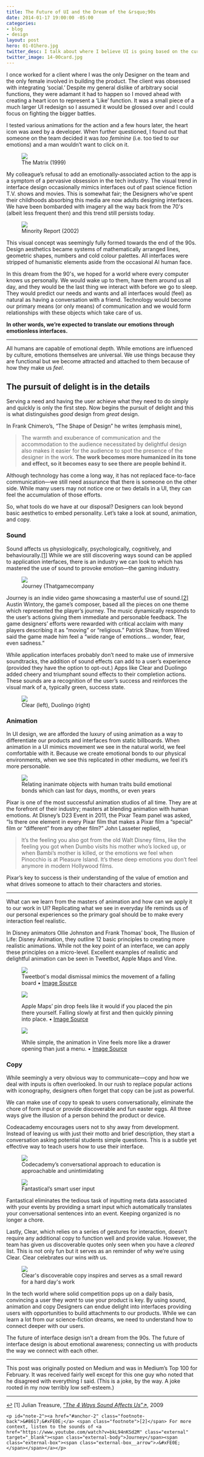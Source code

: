 ```yaml
---
title: The Future of UI and the Dream of the &rsquo;90s
date: 2014-01-17 19:00:00 -05:00
categories:
- blog
- design
layout: post
hero: 01-01hero.jpg
twitter_desc: I talk about where I believe UI is going based on the current trends.
twitter_image: 14-00card.jpg
---
```


I once worked for a client where I was the only Designer on the team and the only female involved in building the product. The client was obsessed with integrating ‘social.’ Despite my general dislike of arbitrary social functions, they were adamant it had to happen so I moved ahead with creating a heart icon to represent a ‘Like’ function. It was a small piece of a much larger UI redesign so I assumed it would be glossed over and I could focus on fighting the bigger battles.

I tested various animations for the action and a few hours later, the heart icon was axed by a developer. When further questioned, I found out that someone on the team decided it was *too feminine* (i.e. too tied to our emotions) and a man wouldn’t want to click on it.
	
<figure>
	<img src="/img/post/01-02thematrix.jpg">
	<figcaption>The Matrix (1999)</figcaption>
</figure>

My colleague’s refusal to add an emotionally-associated action to the app is a symptom of a pervasive obsession in the tech industry. The visual trend in interface design occasionally mimics interfaces out of past science fiction T.V. shows and movies. This is somewhat fair; the Designers who’ve spent their childhoods absorbing this media are now adults designing interfaces. We have been bombarded with imagery all the way back from the 70's (albeit less frequent then) and this trend still persists today.

<figure class="left">
	<img src="/img/post/01-03minority.jpg">
	<figcaption>Minority Report (2002)</figcaption>
</figure>

This visual concept was seemingly fully formed towards the end of the 90s. Design aesthetics became systems of mathematically arranged lines, geometric shapes, numbers and cold colour palettes. All interfaces were stripped of humanistic elements aside from the occasional AI human face.

In this dream from the 90's, we hoped for a world where every computer knows us personally. We would wake up to them, have them around us all day, and they would be the last thing we interact with before we go to sleep. They would predict our needs and wants and all interfaces would (feel) as natural as having a conversation with a friend. Technology would become our primary means (or only means) of communication and we would form relationships with these objects which take care of us.

**In other words, we’re expected to translate our emotions through emotionless interfaces.**

<hr class="small">

All humans are capable of emotional depth. While emotions are influenced by culture, emotions themselves are universal. We use things because they are functional but we become attracted and attached to them because of how they make us *feel*.

## The pursuit of delight is in the details

Serving a need and having the user achieve what they need to do simply and quickly is only the first step. Now begins the pursuit of delight and this is what distinguishes *good* design from *great* design.

In Frank Chimero’s, “The Shape of Design” he writes (emphasis mine),
		
> The warmth and exuberance of communication and the accommodation to the audience necessitated by delightful design also makes it easier for the audience to spot the presence of the designer in the work. **The work becomes more humanized in its tone and effect, so it becomes easy to see there are people behind it.**

Although technology has come a long way, it has not replaced face-to-face communication—we still need assurance that there is someone on the other side. While many users may not notice one or two details in a UI, they can feel the accumulation of those efforts.

So, what tools do we have at our disposal? Designers can look beyond basic aesthetics to embed personality. Let’s take a look at sound, animation, and copy.

### Sound

Sound affects us physiologically, psychologically, cognitively, and behaviourally.<a id="anchor-1" href="#note-1" class="fieldnotes-anchor">[1]</a> While we are still discovering ways sound can be applied to application interfaces, there is an industry we can look to which has mastered the use of sound to provoke emotion—the gaming industry.

<figure>
	<img src="/img/post/01-04journey.jpg">
	<figcaption>Journey (Thatgamecompany</figcaption>
</figure>

Journey is an indie video game showcasing a masterful use of sound.<a id="anchor-2" href="#note-2" class="fieldnotes-anchor">[2]</a> Austin Wintory, the game’s composer, based all the pieces on one theme which represented the player’s journey. The music dynamically responds to the user’s actions giving them immediate and personable feedback. The game designers’ efforts were rewarded with critical acclaim with many players describing it as “moving” or “religious.” Patrick Shaw, from Wired said the game made him feel a “wide range of emotions… wonder, fear, even sadness.”

While application interfaces probably don’t need to make use of immersive soundtracks, the addition of sound effects can add to a user’s experience (provided they have the option to opt-out.) Apps like Clear and Duolingo added cheery and triumphant sound effects to their completion actions. These sounds are a recognition of the user’s success and reinforces the visual mark of a, typically green, success state.

<figure>
	<img src="/img/post/01-05apps.jpg">
	<figcaption>Clear (left), Duolingo (right)</figcaption>
</figure>

### Animation

In UI design, we are afforded the luxury of using animation as a way to differentiate our products and interfaces from static billboards. When animation in a UI mimics movement we see in the natural world, we feel comfortable with it. Because we create emotional bonds to our physical environments, when we see this replicated in other mediums, we feel it’s more personable.

<figure>
	<img src="/img/post/01-06walle.jpg">
	<figcaption>Relating inanimate objects with human traits build emotional bonds which can last for days, months, or even years</figcaption>
</figure>

Pixar is one of the most successful animation studios of all time. They are at the forefront of their industry; masters at blending animation with human emotions. At Disney’s D23 Event in 2011, the Pixar Team panel was asked, “Is there one element in every Pixar film that makes a Pixar film a “special” film or “different” from any other film?” John Lasseter replied,

> It’s the feeling you also got from the old Walt Disney films, like the feeling you got when Dumbo visits his mother who’s locked up, or when Bambi’s mother is killed, or the emotions we feel when Pinocchio is at Pleasure Island. It’s these deep emotions you don’t feel anymore in modern Hollywood films.

Pixar’s key to success is their understanding of the value of emotion and what drives someone to attach to their characters and stories.

<hr class="small">

What can we learn from the masters of animation and how can we apply it to our work in UI? Replicating what we see in everyday life reminds us of our personal experiences so the primary goal should be to make every interaction feel realistic.

In Disney animators Ollie Johnston and Frank Thomas’ book, The Illusion of Life: Disney Animation, they outline 12 basic principles to creating more realistic animations. While not the key point of an interface, we can apply these principles on a micro-level. Excellent examples of realistic and delightful animation can be seen in Tweetbot, Apple Maps and Vine.

<div class="grid">
	<div class="grid__item three--one-third">
		<figure>
			<img src="/img/post/01-07tweetbot.gif">
			<figcaption>Tweetbot's modal dismissal mimics the movement of a falling board • <a href="http://ui-animations.com">Image Source</a></figcaption>
		</figure>
	</div>
	<div class="grid__item three--one-third">
		<figure>
			<img src="/img/post/01-08apple.gif">
			<figcaption><p>Apple Maps’ pin drop feels like it would if you placed the pin there yourself. Falling slowly at first and then quickly pinning into place. • <a href="http://ui-animations.com">Image Source</a></p></figcaption>
		</figure>
	</div>
	<div class="grid__item three--one-third">
		<figure>
			<img src="/img/post/01-09vine.gif">
			<figcaption><p>While simple, the animation in Vine feels more like a drawer opening than just a menu. • <a href="http://ui-animations.com">Image Source</a></p></figcaption>
		</figure>
	</div>
</div>

### Copy

While seemingly a very obvious way to communicate—copy and how we deal with inputs is often overlooked. In our rush to replace popular actions with iconography, designers often forget that copy can be just as powerful.

We can make use of copy to speak to users conversationally, eliminate the chore of form input or provide discoverable and fun easter eggs. All three ways give the illusion of a person behind the product or device.

Codeacademy encourages users not to shy away from development. Instead of leaving us with just their motto and brief description, they start a conversation asking potential students simple questions. This is a subtle yet effective way to teach users how to use their interface.

<figure>
	<img src="/img/post/01-10codecademy.jpg">
	<figcaption>Codecademy’s conversational approach to education is approachable and unintimidating</figcaption>
</figure>

<figure class="left">
	<img src="/img/post/01-11fantastical.jpg">
	<figcaption>Fantastical’s smart user input</figcaption>
</figure>

Fantastical eliminates the tedious task of inputting meta data associated with your events by providing a smart input which automatically translates your conversational sentences into an event. Keeping organized is no longer a chore.

Lastly, Clear, which relies on a series of gestures for interaction, doesn’t require any additional copy to function well and provide value. However, the team has given us discoverable quotes only seen when you have a *cleared* list. This is not only fun but it serves as an reminder of why we’re using Clear. Clear celebrates our wins *with* us.

<figure>
	<img src="/img/post/01-12clear.jpg">
	<figcaption>Clear's discoverable copy inspires and serves as a small reward for a hard day's work</figcaption>
</figure>

In the tech world where solid competition pops up on a daily basis, convincing a user they *want* to use your product is key. By using sound, animation and copy Designers can endue delight into interfaces providing users with opportunities to build attachments to our products. While we can learn a lot from our science-fiction dreams, we need to understand how to connect deeper with our users.

The future of interface design isn’t a dream from the 90s. The future of interface design is about emotional awareness; connecting us with products the way we connect with each other.

<hr class="small">

<div class="fieldnotes">
	<p>This post was originally posted on Medium and was in Medium’s Top 100 for February. It was received fairly well except for this one guy who noted that he disagreed with everything I said. (This is a joke, by the way. A joke rooted in my now terribly low self-esteem.)</p>
</div>

<hr class="small">

<div class="fieldnotes">
    <p id="note-1"><a href="#anchor-1" class="footnote-back">&#8617;&#xFE0E;</a> <span class="footnote">[1]</span> Julian Treasure, <a href="http://www.ted.com/talks/julian_treasure_the_4_ways_sound_affects_us" class="external" target="_blank">&#8220;<span class="external-body"><em>The 4 Ways Sound Affects Us</em></span>&#8221;<span class="external-box"><span class="external-box__arrow">↗&#xFE0E;</span></span></a>, 2009</p>

    <p id="note-2"><a href="#anchor-2" class="footnote-back">&#8617;&#xFE0E;</a> <span class="footnote">[2]</span> For more context, listen to the sounds of <a href="https://www.youtube.com/watch?v=bkL94nKSd2M" class="external" target="_blank"><span class="external-body">Journey</span><span class="external-box"><span class="external-box__arrow">↗&#xFE0E;</span></span></a></p>
</div>